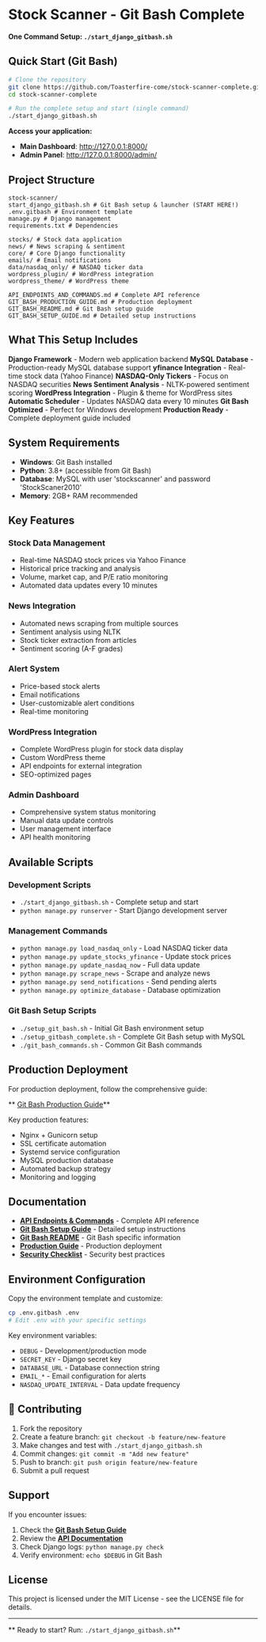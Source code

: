 # Stock Scanner - Git Bash Complete

**One Command Setup: `./start_django_gitbash.sh`**

## Quick Start (Git Bash)

```bash
# Clone the repository
git clone https://github.com/Toasterfire-come/stock-scanner-complete.git
cd stock-scanner-complete

# Run the complete setup and start (single command)
./start_django_gitbash.sh
```

**Access your application:**
- **Main Dashboard**: http://127.0.0.1:8000/
- **Admin Panel**: http://127.0.0.1:8000/admin/

## Project Structure

```
stock-scanner/
start_django_gitbash.sh # Git Bash setup & launcher (START HERE!)
.env.gitbash # Environment template
manage.py # Django management
requirements.txt # Dependencies

stocks/ # Stock data application
news/ # News scraping & sentiment
core/ # Core Django functionality
emails/ # Email notifications
data/nasdaq_only/ # NASDAQ ticker data
wordpress_plugin/ # WordPress integration
wordpress_theme/ # WordPress theme

API_ENDPOINTS_AND_COMMANDS.md # Complete API reference
GIT_BASH_PRODUCTION_GUIDE.md # Production deployment
GIT_BASH_README.md # Git Bash setup guide
GIT_BASH_SETUP_GUIDE.md # Detailed setup instructions
```

## What This Setup Includes

**Django Framework** - Modern web application backend 
**MySQL Database** - Production-ready MySQL database support 
**yfinance Integration** - Real-time stock data (Yahoo Finance) 
**NASDAQ-Only Tickers** - Focus on NASDAQ securities 
**News Sentiment Analysis** - NLTK-powered sentiment scoring 
**WordPress Integration** - Plugin & theme for WordPress sites 
**Automatic Scheduler** - Updates NASDAQ data every 10 minutes 
**Git Bash Optimized** - Perfect for Windows development 
**Production Ready** - Complete deployment guide included 

## System Requirements

- **Windows**: Git Bash installed
- **Python**: 3.8+ (accessible from Git Bash)
- **Database**: MySQL with user 'stockscanner' and password 'StockScaner2010'
- **Memory**: 2GB+ RAM recommended

## Key Features

### Stock Data Management
- Real-time NASDAQ stock prices via Yahoo Finance
- Historical price tracking and analysis
- Volume, market cap, and P/E ratio monitoring
- Automated data updates every 10 minutes

### News Integration
- Automated news scraping from multiple sources
- Sentiment analysis using NLTK
- Stock ticker extraction from articles
- Sentiment scoring (A-F grades)

### Alert System
- Price-based stock alerts
- Email notifications
- User-customizable alert conditions
- Real-time monitoring

### WordPress Integration
- Complete WordPress plugin for stock data display
- Custom WordPress theme
- API endpoints for external integration
- SEO-optimized pages

### Admin Dashboard
- Comprehensive system status monitoring
- Manual data update controls
- User management interface
- API health monitoring

## Available Scripts

### Development Scripts
- `./start_django_gitbash.sh` - Complete setup and start
- `python manage.py runserver` - Start Django development server

### Management Commands
- `python manage.py load_nasdaq_only` - Load NASDAQ ticker data
- `python manage.py update_stocks_yfinance` - Update stock prices
- `python manage.py update_nasdaq_now` - Full data update
- `python manage.py scrape_news` - Scrape and analyze news
- `python manage.py send_notifications` - Send pending alerts
- `python manage.py optimize_database` - Database optimization

### Git Bash Setup Scripts
- `./setup_git_bash.sh` - Initial Git Bash environment setup
- `./setup_gitbash_complete.sh` - Complete Git Bash setup with MySQL
- `./git_bash_commands.sh` - Common Git Bash commands

## Production Deployment

For production deployment, follow the comprehensive guide:

** [Git Bash Production Guide](GIT_BASH_PRODUCTION_GUIDE.md)**

Key production features:
- Nginx + Gunicorn setup
- SSL certificate automation
- Systemd service configuration
- MySQL production database
- Automated backup strategy
- Monitoring and logging

## Documentation

- **[API Endpoints & Commands](API_ENDPOINTS_AND_COMMANDS.md)** - Complete API reference
- **[Git Bash Setup Guide](GIT_BASH_SETUP_GUIDE.md)** - Detailed setup instructions
- **[Git Bash README](GIT_BASH_README.md)** - Git Bash specific information
- **[Production Guide](GIT_BASH_PRODUCTION_GUIDE.md)** - Production deployment
- **[Security Checklist](SECURITY_CHECKLIST.md)** - Security best practices

## Environment Configuration

Copy the environment template and customize:

```bash
cp .env.gitbash .env
# Edit .env with your specific settings
```

Key environment variables:
- `DEBUG` - Development/production mode
- `SECRET_KEY` - Django secret key
- `DATABASE_URL` - Database connection string
- `EMAIL_*` - Email configuration for alerts
- `NASDAQ_UPDATE_INTERVAL` - Data update frequency

## 🤝 Contributing

1. Fork the repository
2. Create a feature branch: `git checkout -b feature/new-feature`
3. Make changes and test with `./start_django_gitbash.sh`
4. Commit changes: `git commit -m "Add new feature"`
5. Push to branch: `git push origin feature/new-feature`
6. Submit a pull request

## Support

If you encounter issues:

1. Check the **[Git Bash Setup Guide](GIT_BASH_SETUP_GUIDE.md)**
2. Review the **[API Documentation](API_ENDPOINTS_AND_COMMANDS.md)**
3. Check Django logs: `python manage.py check`
4. Verify environment: `echo $DEBUG` in Git Bash

## License

This project is licensed under the MIT License - see the LICENSE file for details.

---

** Ready to start? Run: `./start_django_gitbash.sh`**
